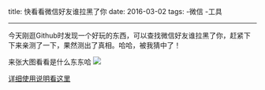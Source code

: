 title: 快看看微信好友谁拉黑了你
date: 2016-03-02
tags: 
 -微信
 -工具

---

今天刚逛Github时发现一个好玩的东西，可以查找微信好友谁拉黑了你，赶紧下下来亲测了一下，果然测出了真相。哈哈，被我猜中了！
<!--more-->

来张大图看看是什么东东哈
![](http://7xogu9.com1.z0.glb.clouddn.com/start_screen.png)

[详细使用说明看这里](https://github.com/freedombird9/wechat-deletion-check)